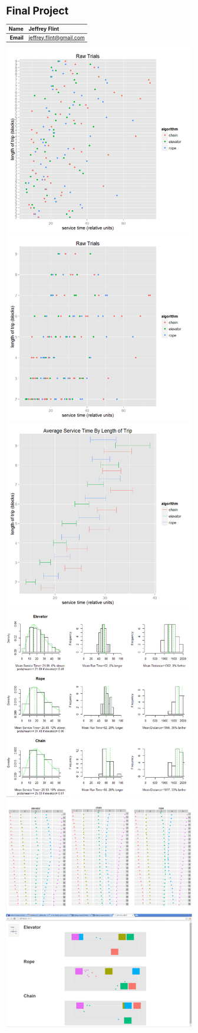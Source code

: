 Final Project
==============================

| **Name**  | Jeffrey Flint |
|----------:|:-------------|
| **Email** | jeffrey.flint@gmail.com |

![IMAGE](raw.png)
![IMAGE](raw2.png)
![IMAGE](range.png)
![IMAGE](gross.png)
![IMAGE](multi.PNG)
![IMAGE](interactive.PNG)

